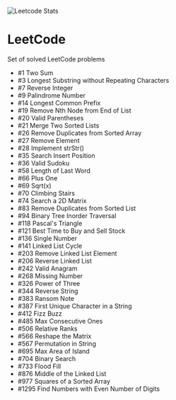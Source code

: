 ![Leetcode Stats](https://leetcode.card.workers.dev/?username=timgerdes&theme=dark)
# LeetCode
Set of solved LeetCode problems

* #1 Two Sum
* #3 Longest Substring without Repeating Characters
* #7 Reverse Integer
* #9 Palindrome Number
* #14 Longest Common Prefix
* #19 Remove Nth Node from End of List
* #20 Valid Parentheses
* #21 Merge Two Sorted Lists
* #26 Remove Duplicates from Sorted Array
* #27 Remove Element
* #28 Implement strStr()
* #35 Search Insert Position
* #36 Valid Sudoku
* #58 Length of Last Word
* #66 Plus One
* #69 Sqrt(x)
* #70 Climbing Stairs
* #74 Search a 2D Matrix
* #83 Remove Duplicates from Sorted List
* #94 Binary Tree Inorder Traversal
* #118 Pascal's Triangle
* #121 Best Time to Buy and Sell Stock
* #136 Single Number
* #141 Linked List Cycle
* #203 Remove Linked List Element
* #206 Reverse Linked List
* #242 Valid Anagram
* #268 Missing Number
* #326 Power of Three
* #344 Reverse String
* #383 Ransom Note
* #387 First Unique Character in a String
* #412 Fizz Buzz
* #485 Max Consecutive Ones
* #506 Relative Ranks
* #566 Reshape the Matrix
* #567 Permutation in String
* #695 Max Area of Island
* #704 Binary Search
* #733 Flood Fill
* #876 Middle of the Linked List
* #977 Squares of a Sorted Array
* #1295 Find Numbers with Even Number of Digits
